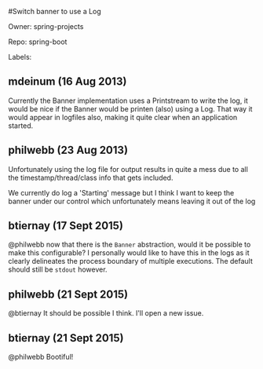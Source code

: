 #Switch banner to use a Log

Owner: spring-projects

Repo: spring-boot

Labels: 

## mdeinum (16 Aug 2013)

Currently the Banner implementation uses a Printstream to write the log, it would be nice if the Banner would be printen (also) using a Log. That way it would appear in logfiles also, making it quite clear when an application started.


## philwebb (23 Aug 2013)

Unfortunately using the log file for output results in quite a mess due to all the timestamp/thread/class info that gets included.

We currently do log a 'Starting' message but I think I want to keep the banner under our control which unfortunately means leaving it out of the log


## btiernay (17 Sept 2015)

@philwebb now that there is the `Banner` abstraction, would it be possible to make this configurable? I personally would like to have this in the logs as it clearly delineates the process boundary of multiple executions. The default should still be `stdout` however.


## philwebb (21 Sept 2015)

@btiernay It should be possible I think. I'll open a new issue.


## btiernay (21 Sept 2015)

@philwebb Bootiful!


